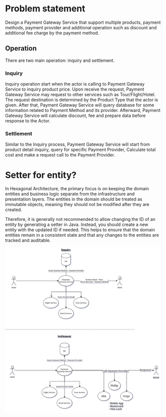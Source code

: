 # Problem statement
Design a Payment Gateway Service that support multiple products, payment methods, payment provider and additional operation such as discount and additional fee charge by the payment method.

## Operation
There are two main operation: inquiry and settlement.

### Inquiry
Inquiry operation start when the actor is calling to Payment Gateway Service to inquiry product price. Upon receive the request, Payment Gateway Service may request to other services such as Tour/Flight/Hotel. The request destination is determined by the Product Type that the actor is given. After that, Payment Gateway Service will query database for some information related to Payment Method and its provider. Afterward, Payment Gateway Service will calculate discount, fee and prepare data before response to the Actor.

### Settlement
Similar to the Inquiry process, Payment Gateway Service will start from product detail inquiry, query for specific Payment Provider, Calculate total cost and make a request call to the Payment Provider. 


# Setter for entity?
In Hexagonal Architecture, the primary focus is on keeping the domain entities and business logic separate from the infrastructure and presentation layers. The entities in the domain should be treated as immutable objects, meaning they should not be modified after they are created.

Therefore, it is generally not recommended to allow changing the ID of an entity by generating a setter in Java. Instead, you should create a new entity with the updated ID if needed. This helps to ensure that the domain entities remain in a consistent state and that any changes to the entities are tracked and auditable.

![diagram](diagram.jpg)


